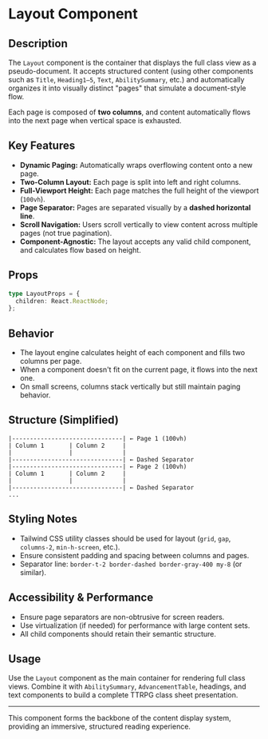 # Layout Component

## Description

The `Layout` component is the container that displays the full class view as a pseudo-document. It accepts structured content (using other components such as `Title`, `Heading1–5`, `Text`, `AbilitySummary`, etc.) and automatically organizes it into visually distinct "pages" that simulate a document-style flow.

Each page is composed of **two columns**, and content automatically flows into the next page when vertical space is exhausted.

## Key Features

* **Dynamic Paging:** Automatically wraps overflowing content onto a new page.
* **Two-Column Layout:** Each page is split into left and right columns.
* **Full-Viewport Height:** Each page matches the full height of the viewport (`100vh`).
* **Page Separator:** Pages are separated visually by a **dashed horizontal line**.
* **Scroll Navigation:** Users scroll vertically to view content across multiple pages (not true pagination).
* **Component-Agnostic:** The layout accepts any valid child component, and calculates flow based on height.

## Props

```ts
type LayoutProps = {
  children: React.ReactNode;
};
```

## Behavior

* The layout engine calculates height of each component and fills two columns per page.
* When a component doesn't fit on the current page, it flows into the next one.
* On small screens, columns stack vertically but still maintain paging behavior.

## Structure (Simplified)

```
|-------------------------------| ← Page 1 (100vh)
| Column 1       | Column 2     |
|                |              |
|-------------------------------| ← Dashed Separator
|-------------------------------| ← Page 2 (100vh)
| Column 1       | Column 2     |
|                |              |
|-------------------------------| ← Dashed Separator
...
```

## Styling Notes

* Tailwind CSS utility classes should be used for layout (`grid`, `gap`, `columns-2`, `min-h-screen`, etc.).
* Ensure consistent padding and spacing between columns and pages.
* Separator line: `border-t-2 border-dashed border-gray-400 my-8` (or similar).

## Accessibility & Performance

* Ensure page separators are non-obtrusive for screen readers.
* Use virtualization (if needed) for performance with large content sets.
* All child components should retain their semantic structure.

## Usage

Use the `Layout` component as the main container for rendering full class views. Combine it with `AbilitySummary`, `AdvancementTable`, headings, and text components to build a complete TTRPG class sheet presentation.

---

This component forms the backbone of the content display system, providing an immersive, structured reading experience.
